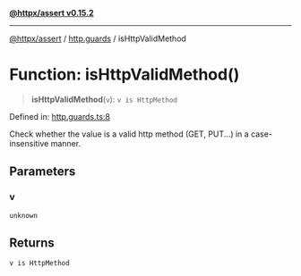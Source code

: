 [**@httpx/assert v0.15.2**](../../README.md)

***

[@httpx/assert](../../README.md) / [http.guards](../README.md) / isHttpValidMethod

# Function: isHttpValidMethod()

> **isHttpValidMethod**(`v`): `v is HttpMethod`

Defined in: [http.guards.ts:8](https://github.com/belgattitude/httpx/blob/8fd1b2a11c89b6d4d436a81e516da107a812f824/packages/assert/src/http.guards.ts#L8)

Check whether the value is a valid http method (GET, PUT...) in
a case-insensitive manner.

## Parameters

### v

`unknown`

## Returns

`v is HttpMethod`
